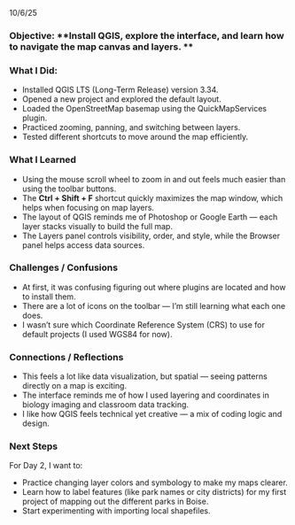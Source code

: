 10/6/25
### Objective: **Install QGIS, explore the interface, and learn how to navigate the map canvas and layers.  **

### What I Did:  
- Installed QGIS LTS (Long-Term Release) version 3.34.  
- Opened a new project and explored the default layout.  
- Loaded the OpenStreetMap basemap using the QuickMapServices plugin.  
- Practiced zooming, panning, and switching between layers.  
- Tested different shortcuts to move around the map efficiently.  

### What I Learned  
- Using the mouse scroll wheel to zoom in and out feels much easier than using the toolbar buttons.  
- The **Ctrl + Shift + F** shortcut quickly maximizes the map window, which helps when focusing on map layers.  
- The layout of QGIS reminds me of Photoshop or Google Earth — each layer stacks visually to build the full map.  
- The Layers panel controls visibility, order, and style, while the Browser panel helps access data sources.  

### Challenges / Confusions  
- At first, it was confusing figuring out where plugins are located and how to install them.  
- There are a lot of icons on the toolbar — I’m still learning what each one does.  
- I wasn’t sure which Coordinate Reference System (CRS) to use for default projects (I used WGS84 for now).  

### Connections / Reflections  
- This feels a lot like data visualization, but spatial — seeing patterns directly on a map is exciting.  
- The interface reminds me of how I used layering and coordinates in biology imaging and classroom data tracking.  
- I like how QGIS feels technical yet creative — a mix of coding logic and design.  

### Next Steps  
For Day 2, I want to:  
- Practice changing layer colors and symbology to make my maps clearer.  
- Learn how to label features (like park names or city districts) for my first project of mapping out the different parks in Boise.  
- Start experimenting with importing local shapefiles. 
